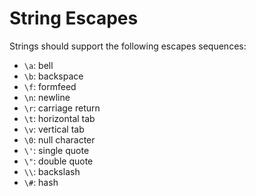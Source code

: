 # String Escapes
Strings should support the following escapes sequences:

- `\a`: bell
- `\b`: backspace
- `\f`: formfeed
- `\n`: newline
- `\r`: carriage return
- `\t`: horizontal tab
- `\v`: vertical tab
- `\0`: null character
- `\'`: single quote
- `\"`: double quote
- `\\`: backslash
- `\#`: hash
